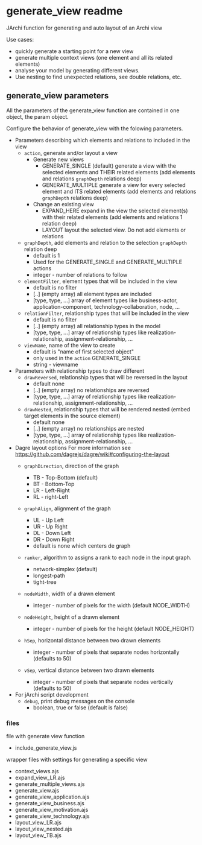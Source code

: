 # generate_view readme

JArchi function for generating and auto layout of an Archi view

Use cases:

- quickly generate a starting point for a new view
- generate multiple context views (one element and all its related elements)
- analyse your model by generating different views.
- Use nesting to find unexpected relations, see double relations, etc.

## generate_view parameters

All the parameters of the generate_view function are contained in one object, the param object.

Configure the behavior of generate_view with the folowing parameters.

- Parameters describing which elements and relations to included in the view
  - `action`, generate and/or layout a view
    - Generate new views
      - GENERATE_SINGLE (default)
        generate a view with the selected elements and THEIR related elements (add elements and relations `graphDepth` relations deep)
      - GENERATE_MULTIPLE
        generate a view for every selected element and ITS related elements (add elements and relations `graphDepth` relations deep)
    - Change an existing view
      - EXPAND_HERE
        expand in the view the selected element(s) with their related elements (add elements and relations 1 relation deep)
      - LAYOUT
        layout the selected view. Do not add elements or relations
  - `graphDepth`, add elements and relation to the selection `graphDepth` relation deep
    - default is 1
    - Used for the GENERATE_SINGLE and GENERATE_MULTIPLE actions
    - integer -  number of relations to follow
  - `elementFilter`, element types that will be included in the view
    - default is no filter
    - [..] (empty array) all element types are included
    - [type, type, ...] array of element types like business-actor, application-component, technology-collaboration, node, ...
  - `relationFilter`, relationship types that will be included in the view
    - default is no filter
    - [..] (empty array) all relationship types in the model
    - [type, type, ...] array of relationship types like realization-relationship, assignment-relationship, ...
  - `viewName`, name of the view to create
    - default is "name of first selected object"
    - only used in the `action` GENERATE_SINGLE
    - string - viewname
- Parameters with relationship types to draw different
  - `drawReversed`, relationship types that will be reversed in the layout
    - default none
    - [..] (empty array) no relationships are reversed
    - [type, type, ...] array of relationship types like realization-relationship, assignment-relationship, ...
  - `drawNested`, relationship types that will be rendered nested (embed target elements in the source element)
    - default none
    - [..] (empty array) no relationships are nested
    - [type, type, ...] array of relationship types like realization-relationship, assignment-relationship, ...
- Dagre layout options
  For more information see <https://github.com/dagrejs/dagre/wiki#configuring-the-layout>
  - `graphDirection`, direction of the graph
    - TB -   Top-Bottom (default)
    - BT -   Bottom-Top
    - LR -   Left-Right
    - RL -   right-Left
  - `graphAlign`, alignment of the graph
    - UL -   Up Left
    - UR -   Up Right
    - DL -   Down Left
    - DR -   Down Right
    - default is none which centers de graph
  - `ranker`, algorithm to assigns a rank to each node in the input graph.
    - network-simplex (default)
    - longest-path
    - tight-tree

  - `nodeWidth`, width of a drawn element
    - integer - number of pixels for the width (default NODE_WIDTH)
  - `nodeHeight`, height of a drawn element
    - integer - number of pixels for the height (default NODE_HEIGHT)
  - `hSep`, horizontal distance between two drawn elements
    - integer - number of pixels that separate nodes horizontally  (defaults to 50)
  - `vSep`, vertical distance between two drawn elements
    - integer - number of pixels that separate nodes vertically  (defaults to 50)
- For jArchi script development
  - `debug`, print debug messages on the console
    - boolean, true or false  (default is false)

### files

file with generate view function

- include_generate_view.js

wrapper files with settings for generating a specific view

- context_views.ajs
- expand_view_LR.ajs
- generate_multiple_views.ajs
- generate_view.ajs
- generate_view_application.ajs
- generate_view_business.ajs
- generate_view_motivation.ajs
- generate_view_technology.ajs
- layout_view_LR.ajs
- layout_view_nested.ajs
- layout_view_TB.ajs
